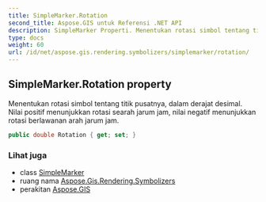 ```yaml
---
title: SimpleMarker.Rotation
second_title: Aspose.GIS untuk Referensi .NET API
description: SimpleMarker Properti. Menentukan rotasi simbol tentang titik pusatnya dalam derajat desimal. Nilai positif menunjukkan rotasi searah jarum jam nilai negatif menunjukkan rotasi berlawanan arah jarum jam.
type: docs
weight: 60
url: /id/net/aspose.gis.rendering.symbolizers/simplemarker/rotation/
---
```

## SimpleMarker.Rotation property

Menentukan rotasi simbol tentang titik pusatnya, dalam derajat desimal. Nilai positif menunjukkan rotasi searah jarum jam, nilai negatif menunjukkan rotasi berlawanan arah jarum jam.

```csharp
public double Rotation { get; set; }
```

### Lihat juga

* class [SimpleMarker](../)
* ruang nama [Aspose.Gis.Rendering.Symbolizers](../../simplemarker/)
* perakitan [Aspose.GIS](../../../)


